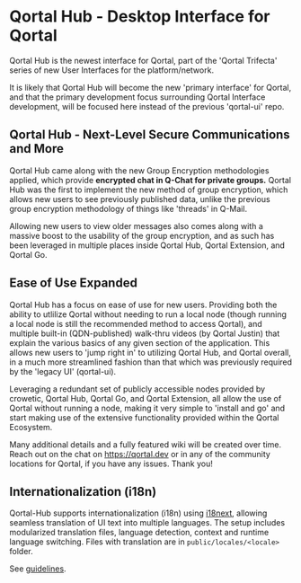 # Qortal Hub - Desktop Interface for Qortal

Qortal Hub is the newest interface for Qortal, part of the 'Qortal Trifecta' series of new User Interfaces for the platform/network.

It is likely that Qortal Hub will become the new 'primary interface' for Qortal, and that the primary development focus surrounding Qortal Interface development, will be focused here instead of the previous 'qortal-ui' repo.

## Qortal Hub - Next-Level Secure Communications and More

Qortal Hub came along with the new Group Encryption methodologies applied, which provide **encrypted chat in Q-Chat for private groups.** Qortal Hub was the first to implement the new method of group encryption, which allows new users to see previously published data, unlike the previous group encryption methodology of things like 'threads' in Q-Mail.

Allowing new users to view older messages also comes along with a massive boost to the usability of the group encryption, and as such has been leveraged in multiple places inside Qortal Hub, Qortal Extension, and Qortal Go.

## Ease of Use Expanded

Qortal Hub has a focus on ease of use for new users. Providing both the ability to utlilize Qortal without needing to run a local node (though running a local node is still the recommended method to access Qortal), and multiple built-in (QDN-published) walk-thru videos (by Qortal Justin) that explain the various basics of any given section of the application. This allows new users to 'jump right in' to utilizing Qortal Hub, and Qortal overall, in a much more streamlined fashion than that which was previously required by the 'legacy UI' (qortal-ui).

Leveraging a redundant set of publicly accessible nodes provided by crowetic, Qortal Hub, Qortal Go, and Qortal Extension, all allow the use of Qortal without running a node, making it very simple to 'install and go' and start making use of the extensive functionality provided within the Qortal Ecosystem.

Many additional details and a fully featured wiki will be created over time. Reach out on the chat on https://qortal.dev or in any of the community locations for Qortal, if you have any issues. Thank you!

## Internationalization (i18n)

Qortal-Hub supports internationalization (i18n) using [i18next](https://www.i18next.com/), allowing seamless translation of UI text into multiple languages.
The setup includes modularized translation files, language detection, context and runtime language switching.
Files with translation are in `public/locales/<locale>` folder.

See [guidelines](./docs/i18n_languages.md).
